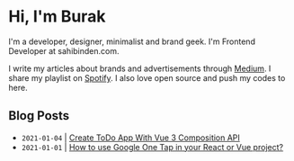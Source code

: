 # Hi, I'm Burak

I'm a developer, designer, minimalist and brand geek. I'm Frontend Developer at sahibinden.com. 

I write my articles about brands and advertisements through <a href="https://medium.com/burakgur">Medium</a>. I share my playlist on <a href="https://open.spotify.com/playlist/706ygDjsS24R4wZj9rLe4o?si=aoVh6ooiTO6WBAfmLz2D8A">Spotify</a>. I also love open source and push my codes to here.

## Blog Posts
<!-- BLOG-POST-LIST:START -->
- `2021-01-04` | [Create ToDo App With Vue 3 Composition API](https://https://dev.to/burakgur/create-todo-app-with-vue-3-composition-api-1ok7)  
- `2021-01-01` | [How to use Google One Tap in your React or Vue project?](https://https://dev.to/burakgur/how-to-use-google-one-tap-in-your-react-or-vue-project-3jbb)  

<!-- BLOG-POST-LIST:END -->